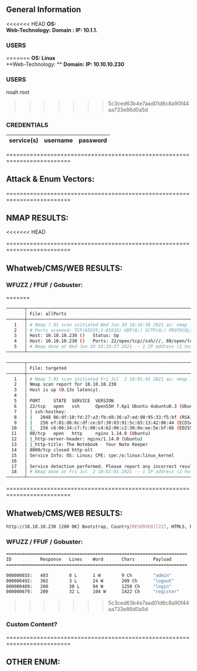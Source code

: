 ## General Information

<<<<<<< HEAD
**OS:**  
**Web-Technology:** 
**Domain :** 
**IP: 10.1.1.**

### USERS

=======
**OS: Linux**  
**Web-Technology: ** 
**Domain:** 
**IP: 10.10.10.230**

### USERS
noah
root
>>>>>>> 5c3ced63b4e7aad01d6c8a90f44aa733e86d0a5d

### CREDENTIALS 
|service(s)|username|password|
|---|---|---|

=========================================================================
## Attack & Enum Vectors:


=========================================================================
## NMAP RESULTS:

<<<<<<< HEAD


=========================================================================
## Whatweb/CMS/WEB RESULTS:



### WFUZZ / FFUF / Gobuster: 

=======
```bash
───────┬───────────────────────────────────────────────────────────────────────────────────────────────────────────────────────────────────────────────────────────────────────────────────────────────────────────────────────────────────
       │ File: allPorts
───────┼───────────────────────────────────────────────────────────────────────────────────────────────────────────────────────────────────────────────────────────────────────────────────────────────────────────────────────────────────
   1   │ # Nmap 7.91 scan initiated Wed Jun 30 18:16:38 2021 as: nmap -p- -sS --min-rate 5000 --open -vvv -n -Pn -oG allPorts 10.10.10.230
   2   │ # Ports scanned: TCP(65535;1-65535) UDP(0;) SCTP(0;) PROTOCOLS(0;)
   3   │ Host: 10.10.10.230 ()   Status: Up
   4   │ Host: 10.10.10.230 ()   Ports: 22/open/tcp//ssh///, 80/open/tcp//http///, 8000/open/tcp//http-alt///
   5   │ # Nmap done at Wed Jun 30 18:19:27 2021 -- 1 IP address (1 host up) scanned in 169.99 seconds
───────┴───────────────────────────────────────────────────────────────────────────────────────────────────────────────────────────────────────────────────────────────────────────────────────────────────────────────────────────────────

```

```bash
───────┬───────────────────────────────────────────────────────────────────────────────────────────────────────────────────────────────────────────────────────────────────────────────────────────────────────────────────────────────────
       │ File: targeted
───────┼───────────────────────────────────────────────────────────────────────────────────────────────────────────────────────────────────────────────────────────────────────────────────────────────────────────────────────────────────
   1   │ # Nmap 7.91 scan initiated Fri Jul  2 10:01:42 2021 as: nmap -sC -sV -p22,80,8000 -oN targeted 10.10.10.230
   2   │ Nmap scan report for 10.10.10.230
   3   │ Host is up (0.13s latency).
   4   │
   5   │ PORT     STATE  SERVICE  VERSION
   6   │ 22/tcp   open   ssh      OpenSSH 7.6p1 Ubuntu 4ubuntu0.3 (Ubuntu Linux; protocol 2.0)
   7   │ | ssh-hostkey:
   8   │ |   2048 86:df:10:fd:27:a3:fb:d8:36:a7:ed:90:95:33:f5:bf (RSA)
   9   │ |   256 e7:81:d6:6c:df:ce:b7:30:03:91:5c:b5:13:42:06:44 (ECDSA)
  10   │ |_  256 c6:06:34:c7:fc:00:c4:62:06:c2:36:0e:ee:5e:bf:6b (ED25519)
  11   │ 80/tcp   open   http     nginx 1.14.0 (Ubuntu)
  12   │ |_http-server-header: nginx/1.14.0 (Ubuntu)
  13   │ |_http-title: The Notebook - Your Note Keeper
  14   │ 8000/tcp closed http-alt
  15   │ Service Info: OS: Linux; CPE: cpe:/o:linux:linux_kernel
  16   │
  17   │ Service detection performed. Please report any incorrect results at https://nmap.org/submit/ .
  18   │ # Nmap done at Fri Jul  2 10:02:01 2021 -- 1 IP address (1 host up) scanned in 18.49 seconds
───────┴───────────────────────────────────────────────────────────────────────────────────────────────────────────────────────────────────────────────────────────────────────────────────────────────────────────────────────────────────

```

=========================================================================
## Whatweb/CMS/WEB RESULTS:
```bash
http://10.10.10.230 [200 OK] Bootstrap, Country[RESERVED][ZZ], HTML5, HTTPServer[Ubuntu Linux][nginx/1.14.0 (Ubuntu)], IP[10.10.10.230], Title[The Notebook - Your Note Keeper], nginx[1.14.0]
```


### WFUZZ / FFUF / Gobuster: 
```bash
=====================================================================
ID           Response   Lines    Word       Chars       Payload
=====================================================================

000000035:   403        0 L      1 W        9 Ch        "admin"
000000492:   302        3 L      24 W       209 Ch      "logout"
000000489:   200        30 L     94 W       1250 Ch     "login"
000000679:   200        32 L     104 W      1422 Ch     "register"
```
>>>>>>> 5c3ced63b4e7aad01d6c8a90f44aa733e86d0a5d

### Custom Content?



=========================================================================
## OTHER ENUM:  